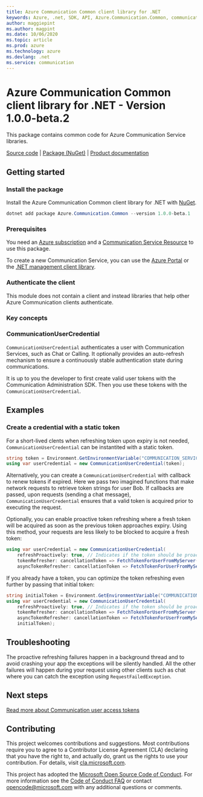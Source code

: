 ```yaml
---
title: Azure Communication Common client library for .NET
keywords: Azure, .net, SDK, API, Azure.Communication.Common, communication
author: maggiepint
ms.author: magpint
ms.date: 10/06/2020
ms.topic: article
ms.prod: azure
ms.technology: azure
ms.devlang: .net
ms.service: communication
---
```


# Azure Communication Common client library for .NET - Version 1.0.0-beta.2 


This package contains common code for Azure Communication Service libraries.

[Source code][source] | [Package (NuGet)][package] | [Product documentation][product_docs]
## Getting started

### Install the package
Install the Azure Communication Common client library for .NET with [NuGet][nuget].

```Powershell
dotnet add package Azure.Communication.Common --version 1.0.0-beta.1
```

### Prerequisites
You need an [Azure subscription][azure_sub] and a [Communication Service Resource][communication_resource_docs] to use this package.

To create a new Communication Service, you can use the [Azure Portal][communication_resource_create_portal] or the [.NET management client library][communication_resource_create_net].

<!--
Here's an example using the Azure CLI:

```Powershell
[To be ADDED]
```
-->

### Authenticate the client
This module does not contain a client and instead libraries that help other Azure Communication clients authenticate.

### Key concepts

### CommunicationUserCredential

`CommunicationUserCredential` authenticates a user with Communication Services, such as Chat or Calling. It optionally provides an auto-refresh mechanism to ensure a continuously stable authentication state during communications.

It is up to you the developer to first create valid user tokens with the Communication Administration SDK. Then you use these tokens with the `CommunicationUserCredential`.

## Examples

### Create a credential with a static token

For a short-lived clents when refreshing token upon expiry is not needed, `CommunicationUserCredential` can be instantited with a static token.

```C# Snippet:CommunicationUserCredential_CreateWithStaticToken
string token = Environment.GetEnvironmentVariable("COMMUNICATION_SERVICES_USER_TOKEN");
using var userCredential = new CommunicationUserCredential(token);
```

Alternatively, you can create a `CommunicationUserCredential` with callback to renew tokens if expired.
Here we pass two imagined functions that make network requests to retrieve token strings for user Bob.
If callbacks are passed, upon requests (sending a chat message), `CommunicationUserCredential` ensures
that a valid token is acquired prior to executing the request.

Optionally, you can enable proactive token refreshing where a fresh token will be acquired as soon as the
previous token approaches expiry. Using this method, your requests are less likely to be blocked to acquire a fresh token:

```C# Snippet:CommunicationUserCredential_CreateRefreshableWithoutInitialToken
using var userCredential = new CommunicationUserCredential(
    refreshProactively: true, // Indicates if the token should be proactively refreshed in the background or only on-demand
    tokenRefresher: cancellationToken => FetchTokenForUserFromMyServer("bob@contoso.com", cancellationToken),
    asyncTokenRefresher: cancellationToken => FetchTokenForUserFromMyServerAsync("bob@contoso.com", cancellationToken));
```

If you already have a token, you can optimize the token refreshing even further by passing that initial token:

```C# Snippet:CommunicationUserCredential_CreateRefreshableWithInitialToken
string initialToken = Environment.GetEnvironmentVariable("COMMUNICATION_SERVICES_USER_TOKEN");
using var userCredential = new CommunicationUserCredential(
    refreshProactively: true, // Indicates if the token should be proactively refreshed in the background or only on-demand
    tokenRefresher: cancellationToken => FetchTokenForUserFromMyServer("bob@contoso.com", cancellationToken),
    asyncTokenRefresher: cancellationToken => FetchTokenForUserFromMyServerAsync("bob@contoso.com", cancellationToken),
    initialToken);
```

## Troubleshooting
The proactive refreshing failures happen in a background thread and to avoid crashing your app the exceptions will be silently handled.
All the other failures will happen during your request using other clients such as chat where you can catch the exception using `RequestFailedException`.

## Next steps
[Read more about Communication user access tokens][user_access_token]

## Contributing
This project welcomes contributions and suggestions. Most contributions require you to agree to a Contributor License Agreement (CLA) declaring that you have the right to, and actually do, grant us the rights to use your contribution. For details, visit [cla.microsoft.com][cla].

This project has adopted the [Microsoft Open Source Code of Conduct][coc]. For more information see the [Code of Conduct FAQ][coc_faq] or contact [opencode@microsoft.com][coc_contact] with any additional questions or comments.

<!-- LINKS -->
[cla]: https://cla.microsoft.com
[coc]: https://opensource.microsoft.com/codeofconduct/
[coc_faq]: https://opensource.microsoft.com/codeofconduct/faq/
[coc_contact]: mailto:opencode@microsoft.com
[azure_sub]: https://azure.microsoft.com/free/
[source]: https://github.com/Azure/azure-sdk-for-net/tree/Azure.Communication.Common_1.0.0-beta.2/sdk/communication/Azure.Communication.Common/src
[package]: https://www.nuget.org/packages/Azure.Communication.Common/
[product_docs]: https://docs.microsoft.com/azure/communication-services/overview
[nuget]: https://www.nuget.org/
[user_access_token]: https://docs.microsoft.com/azure/communication-services/quickstarts/access-tokens?pivots=programming-language-csharp
[communication_resource_docs]: https://docs.microsoft.com/azure/communication-services/quickstarts/create-communication-resource?tabs=windows&pivots=platform-azp
[communication_resource_create_portal]:  https://docs.microsoft.com/azure/communication-services/quickstarts/create-communication-resource?tabs=windows&pivots=platform-azp
[communication_resource_create_net]: https://docs.microsoft.com/azure/communication-services/quickstarts/create-communication-resource?tabs=windows&pivots=platform-net



